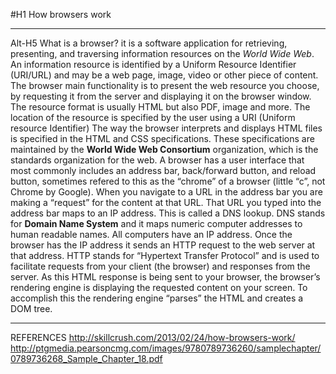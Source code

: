 #H1 How browsers work
**********
Alt-H5 What is a browser? 
it is a software application for retrieving, presenting, and traversing information resources on the *World Wide Web*. 
 An information resource is identified by a Uniform Resource Identifier (URI/URL) and may be a web page, image, video or other piece of content.
 The browser main functionality is to present the web resource you choose, by requesting it from the server and displaying it on the browser window. The resource format is usually HTML but also PDF, image and more. The location of the resource is specified by the user using a URI (Uniform resource Identifier)
 The way the browser interprets and displays HTML files is specified in the HTML and CSS specifications. These specifications are maintained by the **World Wide Web Consortium** organization, which is the standards organization for the web.
A browser has a user interface that most commonly includes an address bar, back/forward button, and reload button, sometimes refered to this as the “chrome”  of a browser (little “c”, not Chrome by Google). When you navigate to a URL in the address bar you are making a “request” for the content at that URL.
That URL you typed into the address bar maps to an IP address. This is called a DNS lookup. DNS stands for __Domain Name System__ and it maps numeric computer addresses to human readable names. All computers have an IP address. Once the browser has the IP address it sends an HTTP request to the web server at that address. HTTP stands for “Hypertext Transfer Protocol” and is used to facilitate requests from your client (the browser) and responses from the server. As this HTML response is being sent to your browser, the browser’s rendering engine is displaying the requested content on your screen. To accomplish this the rendering engine “parses” the HTML and creates a DOM tree.
 

**********
REFERENCES
http://skillcrush.com/2013/02/24/how-browsers-work/
http://ptgmedia.pearsoncmg.com/images/9780789736260/samplechapter/0789736268_Sample_Chapter_18.pdf